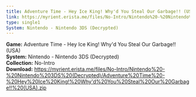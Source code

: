 ```yaml
---
title: Adventure Time - Hey Ice King! Why'd You Steal Our Garbage!! (USA)
link: https://myrient.erista.me/files/No-Intro/Nintendo%20-%20Nintendo%203DS%20(Decrypted)/Adventure%20Time%20-%20Hey%20Ice%20King!%20Why'd%20You%20Steal%20Our%20Garbage!!%20(USA).zip
type: single1
System: Nintendo - Nintendo 3DS (Decrypted)
---
```

<b>Game:</b> Adventure Time - Hey Ice King! Why'd You Steal Our Garbage!! (USA)<br>
<b>System:</b> Nintendo - Nintendo 3DS (Decrypted)<br>
<b>Collection:</b> No-Intro<br>
<b>Download:</b> https://myrient.erista.me/files/No-Intro/Nintendo%20-%20Nintendo%203DS%20(Decrypted)/Adventure%20Time%20-%20Hey%20Ice%20King!%20Why'd%20You%20Steal%20Our%20Garbage!!%20(USA).zip